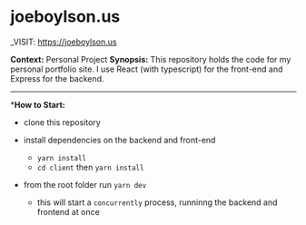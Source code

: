# joeboylson.us

_VISIT: https://joeboylson.us

**Context:** Personal Project
**Synopsis:** This repository holds the code for my personal portfolio site. I use React (with typescript) for the front-end and Express for the backend.

---

***How to Start:**

- clone this repository

- install dependencies on the backend and front-end
  - `yarn install`
  - `cd client` then `yarn install`
  
- from the root folder run `yarn dev`
  - this will start a `concurrently` process, runninng the backend and frontend at once

